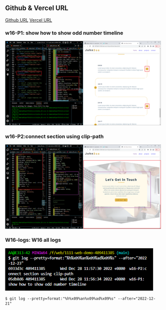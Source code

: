 ## Github & Vercel URL

[Github URL](https://github.com/htchung/1111-web-demo-id)
[Vercel URL](https://1111-web-demo-id-kd9e.vercel.app/)

### w16-P1: show how to show odd number timeline

![](w16-p1.png)

### w16-P2:connect section using clip-path

![](w16-p2.png)

### W16-logs: W16 all logs

![](w16-logs.png)

```
$ git log --pretty=format:"%h%x09%an%x09%ad%x09%s" --after="2022-12-21"
```